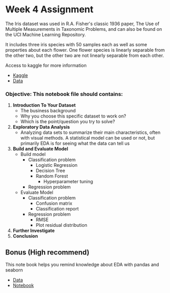 # Week 4 Assignment

The Iris dataset was used in R.A. Fisher's classic 1936 paper, The Use of Multiple Measurements in Taxonomic Problems, and can also be found on the UCI Machine Learning Repository.

It includes three iris species with 50 samples each as well as some properties about each flower. One flower species is linearly separable from the other two, but the other two are not linearly separable from each other.

Access to kaggle for more information
* [Kaggle](https://www.kaggle.com/uciml/iris)
* [Data](https://s3-ap-southeast-1.amazonaws.com/ml101-khanhnguyen/week4/assignment/Iris.csv)

### Objective: This notebook file should contains: 

1. __Introduction To Your Dataset__
    * The business background 
    * Why you choose this specific dataset to work on?
    * Which is the point/question you try to solve?
1. __Exploratory Data Analysis__
    * Analyzing data sets to summarize their main characteristics, often with visual methods. A statistical model can be used or not, but primarily EDA is for seeing what the data can tell us
1. __Build and Evaluate Model__
    * Build model
        * Classification problem
            * Logistic Regression
            * Decision Tree
            * Random Forest
                * Hyperparameter tuning
        * Regression problem
    * Evaluate Model
        * Classification problem
            * Confusion matrix
            * Classification report
        * Regression problem
            * RMSE
            * Plot residual distribution
1. __Further Investigate__
1. __Conclusion__

## Bonus (High recommend)
This note book helps you remind knowledge about EDA with pandas and seaborn
- [Data](https://s3-ap-southeast-1.amazonaws.com/ml101-khanhnguyen/week2/Salary_Data.csv)
- [Notebook](https://s3-ap-southeast-1.amazonaws.com/ml101-khanhnguyen/week4/assignment/EDA.ipynb)
